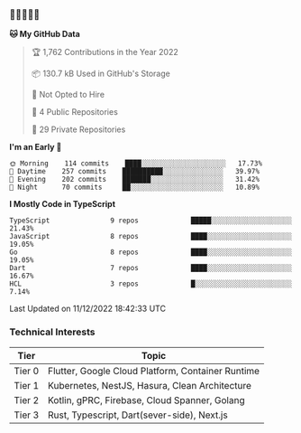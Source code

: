 ### 🤯🤯🤯🤯🤯

<!--START_SECTION:waka-->
**🐱 My GitHub Data** 

> 🏆 1,762 Contributions in the Year 2022
 > 
> 📦 130.7 kB Used in GitHub's Storage 
 > 
> 🚫 Not Opted to Hire
 > 
> 📜 4 Public Repositories 
 > 
> 🔑 29 Private Repositories  
 > 
**I'm an Early 🐤** 

```text
🌞 Morning    114 commits    ████░░░░░░░░░░░░░░░░░░░░░   17.73% 
🌆 Daytime    257 commits    ██████████░░░░░░░░░░░░░░░   39.97% 
🌃 Evening    202 commits    ███████░░░░░░░░░░░░░░░░░░   31.42% 
🌙 Night      70 commits     ██░░░░░░░░░░░░░░░░░░░░░░░   10.89%

```


**I Mostly Code in TypeScript** 

```text
TypeScript               9 repos             █████░░░░░░░░░░░░░░░░░░░░   21.43% 
JavaScript               8 repos             ████░░░░░░░░░░░░░░░░░░░░░   19.05% 
Go                       8 repos             ████░░░░░░░░░░░░░░░░░░░░░   19.05% 
Dart                     7 repos             ████░░░░░░░░░░░░░░░░░░░░░   16.67% 
HCL                      3 repos             █░░░░░░░░░░░░░░░░░░░░░░░░   7.14%

```



 Last Updated on 11/12/2022 18:42:33 UTC
<!--END_SECTION:waka-->

### Technical Interests

| Tier | Topic | 
| -------- | -------- |
| Tier 0 | Flutter, Google Cloud Platform, Container Runtime |
| Tier 1 | Kubernetes, NestJS, Hasura, Clean Architecture |
| Tier 2 | Kotlin, gPRC, Firebase, Cloud Spanner, Golang | 
| Tier 3 | Rust, Typescript, Dart(sever-side), Next.js |
